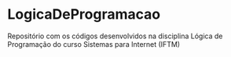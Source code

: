 # LogicaDeProgramacao
Repositório com os códigos desenvolvidos na disciplina Lógica de Programação do curso Sistemas para Internet (IFTM) 
